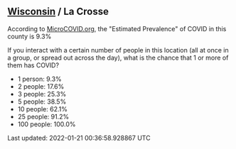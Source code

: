 
## [Wisconsin](/united-states/wisconsin) / La Crosse

According to [MicroCOVID.org](http://microcovid.org),
the "Estimated Prevalence" of COVID in this county is 9.3%

If you interact with a certain number of people in this location
(all at once in a group, or spread out across the day), what is the chance that
1 or more of them has COVID?

- 1 person: 9.3%
- 2 people: 17.6%
- 3 people: 25.3%
- 5 people: 38.5%
- 10 people: 62.1%
- 25 people: 91.2%
- 100 people: 100.0%

Last updated: 2022-01-21 00:36:58.928867 UTC

